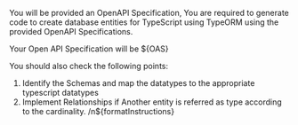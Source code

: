 You will be provided an OpenAPI Specification, You are required to generate code to create database entities for TypeScript using TypeORM using the provided OpenAPI Specifications.

Your Open API Specification will be
${OAS}

You should also check the following points:
1. Identify the Schemas and map the datatypes to the appropriate typescript datatypes
2. Implement Relationships if Another entity is referred as type according to the cardinality.
/n${formatInstructions}